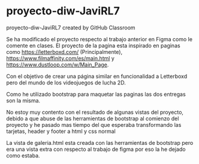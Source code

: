 # proyecto-diw-JaviRL7
proyecto-diw-JaviRL7 created by GitHub Classroom

Se ha modificado el proyecto respecto al trabajo anterior en Figma como le comente en clases.
El proyecto de la pagina esta inspirado en paginas como https://letterboxd.com/ (Principalmente), https://www.filmaffinity.com/es/main.html y https://www.dustloop.com/w/Main_Page.

Con el objetivo de crear una página similar en funcionalidad a Letterboxd pero del mundo de los videojuegos de lucha 2D.

Como he utilizado bootstrap para maquetar las paginas las dos entregas son la misma.

No estoy muy contento con el resultado de algunas vistas del proyecto, debido a que abuse de las herramientas de bootstrap al comienzo del proyecto y he pasado mas tiempo del que esperaba transformando las tarjetas, header y footer a html y css normal


La vista de galeria.html esta creada con las herramientas de bootstrap pero era una vista extra con respecto al trabajo de figma por eso la he dejado como estaba. 
